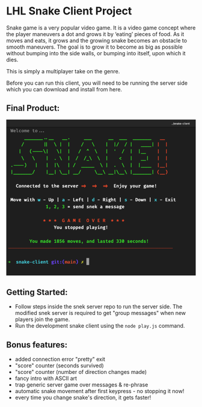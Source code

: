 # LHL Snake Client Project

Snake game is a very popular video game. It is a video game concept where the player maneuvers a dot and grows it by ‘eating’ pieces of food. As it moves and eats, it grows and the growing snake becomes an obstacle to smooth maneuvers. The goal is to grow it to become as big as possible without bumping into the side walls, or bumping into itself, upon which it dies.

This is simply a multiplayer take on the genre.

Before you can run this client, you will need to be running the server side which you can download and install from here. 

## Final Product:

![Snake Client - main interface](./images-snakemain.png)



## Getting Started:

- Follow steps inside the snek server repo to run the server side.  The modified snek server is required to get "group messages" when new players join the game.
- Run the development snake client using the `node play.js` command.


## Bonus features:
- added connection error "pretty" exit
- "score" counter (seconds survived)
- "score" counter (number of direction changes made)
- fancy intro with ASCII art
- trap generic server game over messages & re-phrase
- automatic snake movement after first keypress - no stopping it now!
- every time you change snake's direction, it gets faster!